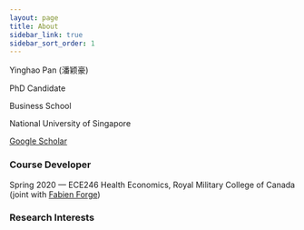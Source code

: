 ```yaml
---
layout: page
title: About
sidebar_link: true
sidebar_sort_order: 1
---
```


Yinghao Pan (潘颖豪)

PhD Candidate

Business School

National University of Singapore

[Google Scholar](https://scholar.google.com/citations?user=d8OG-4UAAAAJ&hl=en)  

### Course Developer
Spring 2020 — ECE246 Health Economics, Royal Military College of Canada  
(joint with [Fabien Forge](https://forgef.github.io/index.html))

### Research Interests


